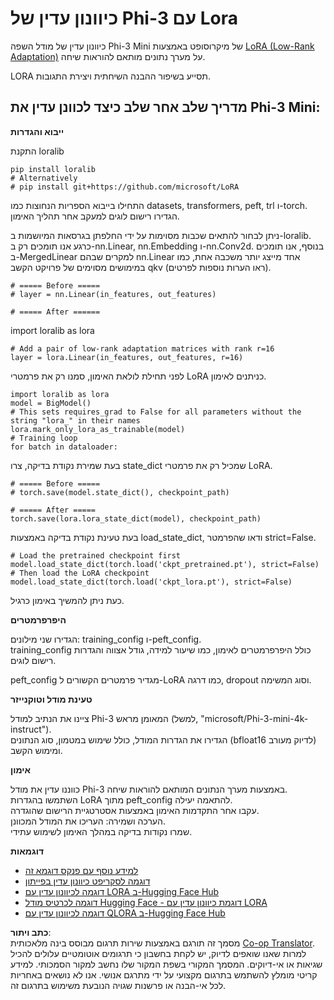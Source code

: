 <!--
CO_OP_TRANSLATOR_METADATA:
{
  "original_hash": "50b6a55a0831b417835087d8b57759fe",
  "translation_date": "2025-07-17T06:33:49+00:00",
  "source_file": "md/03.FineTuning/FineTuning_Lora.md",
  "language_code": "he"
}
-->
# **כיוונון עדין של Phi-3 עם Lora**

כיוונון עדין של מודל השפה Phi-3 Mini של מיקרוסופט באמצעות [LoRA (Low-Rank Adaptation)](https://github.com/microsoft/LoRA?WT.mc_id=aiml-138114-kinfeylo) על מערך נתונים מותאם להוראות שיחה.

LORA תסייע בשיפור ההבנה השיחתית ויצירת התגובות.

## מדריך שלב אחר שלב כיצד לכוונן עדין את Phi-3 Mini:

**ייבוא והגדרות**

התקנת loralib

```
pip install loralib
# Alternatively
# pip install git+https://github.com/microsoft/LoRA

```

התחילו בייבוא הספריות הנחוצות כמו datasets, transformers, peft, trl ו-torch.  
הגדירו רישום לוגים למעקב אחר תהליך האימון.

ניתן לבחור להתאים שכבות מסוימות על ידי החלפתן בגרסאות המיושמות ב-loralib. כרגע אנו תומכים רק ב-nn.Linear, nn.Embedding ו-nn.Conv2d. בנוסף, אנו תומכים ב-MergedLinear למקרים שבהם nn.Linear אחד מייצג יותר משכבה אחת, כמו במימושים מסוימים של פרויקט הקשב qkv (ראו הערות נוספות לפרטים).

```
# ===== Before =====
# layer = nn.Linear(in_features, out_features)
```

```
# ===== After ======
```

import loralib as lora

```
# Add a pair of low-rank adaptation matrices with rank r=16
layer = lora.Linear(in_features, out_features, r=16)
```

לפני תחילת לולאת האימון, סמנו רק את פרמטרי LoRA כניתנים לאימון.

```
import loralib as lora
model = BigModel()
# This sets requires_grad to False for all parameters without the string "lora_" in their names
lora.mark_only_lora_as_trainable(model)
# Training loop
for batch in dataloader:
```

בעת שמירת נקודת בדיקה, צרו state_dict שמכיל רק את פרמטרי LoRA.

```
# ===== Before =====
# torch.save(model.state_dict(), checkpoint_path)
```  
```
# ===== After =====
torch.save(lora.lora_state_dict(model), checkpoint_path)
```

בעת טעינת נקודת בדיקה באמצעות load_state_dict, ודאו שהפרמטר strict=False.

```
# Load the pretrained checkpoint first
model.load_state_dict(torch.load('ckpt_pretrained.pt'), strict=False)
# Then load the LoRA checkpoint
model.load_state_dict(torch.load('ckpt_lora.pt'), strict=False)
```

כעת ניתן להמשיך באימון כרגיל.

**היפרפרמטרים**

הגדירו שני מילונים: training_config ו-peft_config.  
training_config כולל היפרפרמטרים לאימון, כמו שיעור למידה, גודל אצווה והגדרות רישום לוגים.

peft_config מגדיר פרמטרים הקשורים ל-LoRA כמו דרגה, dropout וסוג המשימה.

**טעינת מודל וטוקנייזר**

ציינו את הנתיב למודל Phi-3 המאומן מראש (למשל, "microsoft/Phi-3-mini-4k-instruct").  
הגדירו את הגדרות המודל, כולל שימוש במטמון, סוג הנתונים (bfloat16 לדיוק מעורב) ומימוש הקשב.

**אימון**

כווננו עדין את מודל Phi-3 באמצעות מערך הנתונים המותאם להוראות שיחה.  
השתמשו בהגדרות LoRA מתוך peft_config להתאמה יעילה.  
עקבו אחר התקדמות האימון באמצעות אסטרטגיית הרישום שהוגדרה.  
הערכה ושמירה: העריכו את המודל המכוונן.  
שמרו נקודות בדיקה במהלך האימון לשימוש עתידי.

**דוגמאות**
- [למידע נוסף עם פנקס דוגמא זה](../../../../code/03.Finetuning/Phi_3_Inference_Finetuning.ipynb)  
- [דוגמה לסקריפט כיוונון עדין בפייתון](../../../../code/03.Finetuning/FineTrainingScript.py)  
- [דוגמה לכיוונון עדין עם LORA ב-Hugging Face Hub](../../../../code/03.Finetuning/Phi-3-finetune-lora-python.ipynb)  
- [דוגמה לכרטיס מודל Hugging Face - דוגמת כיוונון עדין עם LORA](https://huggingface.co/microsoft/Phi-3-mini-4k-instruct/blob/main/sample_finetune.py)  
- [דוגמה לכיוונון עדין עם QLORA ב-Hugging Face Hub](../../../../code/03.Finetuning/Phi-3-finetune-qlora-python.ipynb)

**כתב ויתור**:  
מסמך זה תורגם באמצעות שירות תרגום מבוסס בינה מלאכותית [Co-op Translator](https://github.com/Azure/co-op-translator). למרות שאנו שואפים לדיוק, יש לקחת בחשבון כי תרגומים אוטומטיים עלולים להכיל שגיאות או אי-דיוקים. המסמך המקורי בשפת המקור שלו נחשב למקור הסמכותי. למידע קריטי מומלץ להשתמש בתרגום מקצועי על ידי מתרגם אנושי. אנו לא נושאים באחריות לכל אי-הבנה או פרשנות שגויה הנובעת משימוש בתרגום זה.